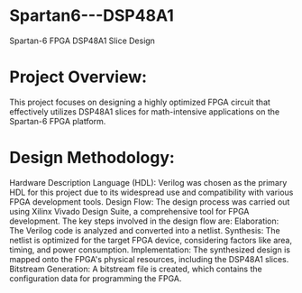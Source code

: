 # Spartan6---DSP48A1
Spartan-6 FPGA DSP48A1 Slice Design 

# Project Overview: 

This project focuses on designing a highly optimized FPGA circuit that effectively utilizes DSP48A1 slices for math-intensive applications on the Spartan-6 FPGA platform. 

# Design Methodology: 

Hardware Description Language (HDL): Verilog was chosen as the primary HDL for this project due to its widespread use and compatibility with various FPGA development tools. Design Flow: The design process was carried out using Xilinx Vivado Design Suite, a comprehensive tool for FPGA development. The key steps involved in the design flow are: Elaboration: The Verilog code is analyzed and converted into a netlist. Synthesis: The netlist is optimized for the target FPGA device, considering factors like area, timing, and power consumption. Implementation: The synthesized design is mapped onto the FPGA's physical resources, including the DSP48A1 slices. Bitstream Generation: A bitstream file is created, which contains the configuration data for programming the FPGA. 
